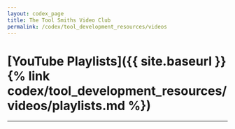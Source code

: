 ```yaml
---
layout: codex_page
title: The Tool Smiths Video Club
permalink: /codex/tool_development_resources/videos
---
```


# [YouTube Playlists]({{ site.baseurl }}{% link codex/tool_development_resources/videos/playlists.md %})

------
